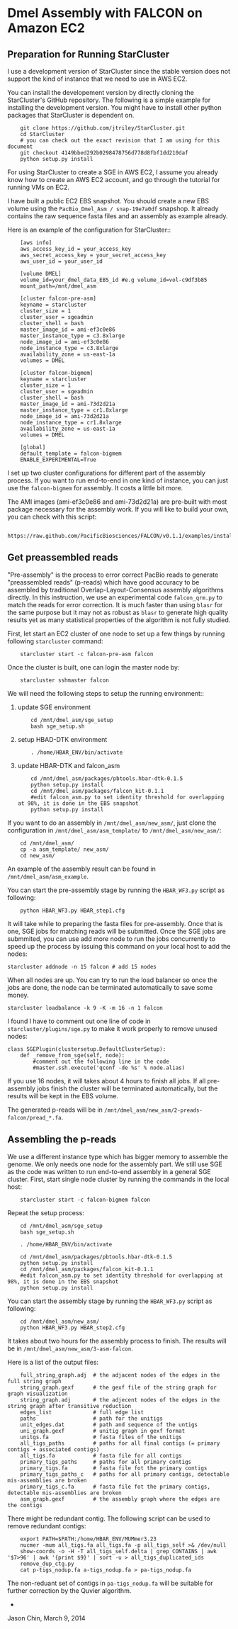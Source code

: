 Dmel Assembly with FALCON on Amazon EC2
=========================================

Preparation for Running StarCluster
-----------------------------------

I use a development version of StarCluster since the stable version does
not support the kind of instance that we need to use in AWS EC2.

You can install the developement version by directly cloning the 
StarCluster's GitHub repository. The following is a simple example
for installing the development version. You might have to install
other python packages that StarCluster is dependent on.

```
    git clone https://github.com/jtriley/StarCluster.git
    cd StarCluster
    # you can check out the exact revision that I am using for this document
    git checkout 4149bbed292b0298478756d778d8fbf1dd210daf 
    python setup.py install
```

For using StarCluster to create a SGE in AWS EC2, I assume you already know how
to create an AWS EC2 account, and go through the tutorial for running VMs on
EC2.

I have built a public EC2 EBS snapshot. You should create a new EBS volume
using the `PacBio_Dmel_Asm / snap-19e7a0df` snapshop. It already contains the
raw sequence fasta files and an assembly as example already.

Here is an example of the configuration for StarCluster::

```
    [aws info]
    aws_access_key_id = your_access_key
    aws_secret_access_key = your_secret_access_key
    aws_user_id = your_user_id

    [volume DMEL]
    volume_id=your_dmel_data_EBS_id #e.g volume_id=vol-c9df3b85
    mount_path=/mnt/dmel_asm

    [cluster falcon-pre-asm]
    keyname = starcluster
    cluster_size = 1
    cluster_user = sgeadmin
    cluster_shell = bash
    master_image_id = ami-ef3c0e86
    master_instance_type = c3.8xlarge
    node_image_id = ami-ef3c0e86
    node_instance_type = c3.8xlarge
    availability_zone = us-east-1a
    volumes = DMEL

    [cluster falcon-bigmem]
    keyname = starcluster
    cluster_size = 1
    cluster_user = sgeadmin
    cluster_shell = bash
    master_image_id = ami-73d2d21a
    master_instance_type = cr1.8xlarge
    node_image_id = ami-73d2d21a
    node_instance_type = cr1.8xlarge
    availability_zone = us-east-1a
    volumes = DMEL

    [global]
    default_template = falcon-bigmem
    ENABLE_EXPERIMENTAL=True
```

I set up two cluster configurations for different part of the assembly process.
If you want to run end-to-end in one kind of instance, you can just use the 
`falcon-bigmem` for assembly. It costs a little bit more.

The AMI images (ami-ef3c0e86 and ami-73d2d21a) are pre-built with most package
necessary for the assembly work. If you will like to build your own, you can
check with this script:

```
    https://raw.github.com/PacificBiosciences/FALCON/v0.1.1/examples/install_note.sh
```

Get preassembled reads
------------------------

"Pre-assembly" is the process to error correct PacBio reads to generate
"preassembled reads" (p-reads) which have good accuracy to be assembled by
traditional Overlap-Layout-Consensus assembly algorithms directly. In this
instruction, we use an experimental code `falcon_qrm.py` to match the reads for
error correction. It is much faster than using `blasr` for the same purpose but
it may not as robust as `blasr` to generate high quality results yet as many
statistical properties of the algorithm is not fully studied.


First, let start an EC2 cluster of one node to set up a few things by running 
following `starcluster` command:

```
    starcluster start -c falcon-pre-asm falcon
```

Once the cluster is built, one can login the master node by:

```
    starcluster sshmaster falcon
```

We will need the following steps to setup the running environment::

1. update SGE environment

    ```
        cd /mnt/dmel_asm/sge_setup
        bash sge_setup.sh
    ```

2. setup HBAD-DTK environment

    ```
        . /home/HBAR_ENV/bin/activate
    ```

3. update HBAR-DTK and falcon_asm

    ```
        cd /mnt/dmel_asm/packages/pbtools.hbar-dtk-0.1.5
        python setup.py install
        cd /mnt/dmel_asm/packages/falcon_kit-0.1.1
        #edit falcon_asm.py to set identity threshold for overlapping at 98%, it is done in the EBS snapshot
        python setup.py install
    ```

If you want to do an assembly in `/mnt/dmel_asm/new_asm/`, just clone the 
configuration in `/mnt/dmel_asm/asm_template/` to `/mnt/dmel_asm/new_asm/`:

```
    cd /mnt/dmel_asm/
    cp -a asm_template/ new_asm/
    cd new_asm/
```

An example of the assembly result can be found in `/mnt/dmel_asm/asm_example`.

You can start the pre-assembly stage by running the `HBAR_WF3.py` script as following:

```
    python HBAR_WF3.py HBAR_step1.cfg
```

It will take while to preparing the fasta files for pre-assembly. Once that is
one, SGE jobs for matching reads will be submitted. Once the SGE jobs are
submmited, you can use add more node to run the jobs concurrently to speed up
the process by issuing this command on your local host to add the nodes:

    starcluster addnode -n 15 falcon # add 15 nodes 

When all nodes are up. You can try to run the load balancer so once the jobs are
done, the node can be terminated automatically to save some money.

    starcluster loadbalance -k 9 -K -m 16 -n 1 falcon

I found I have to comment out one line of code in `starcluster/plugins/sge.py`
to make it work properly to remove unused nodes:
    
    class SGEPlugin(clustersetup.DefaultClusterSetup):
        def _remove_from_sge(self, node):
            #comment out the following line in the code
            #master.ssh.execute('qconf -de %s' % node.alias)

If you use 16 nodes, it will takes about 4 hours to finish all jobs.  If all
pre-assembly jobs finish the cluster will be terminated automatically, but the
results will be kept in the EBS volume.

The generated p-reads will be in `/mnt/dmel_asm/new_asm/2-preads-falcon/pread_*.fa`.

Assembling the p-reads
------------------------

We use a different instance type which has bigger memory to assemble the genome. We
only needs one node for the assembly part.  We still use SGE as the code was written 
to run end-to-end assembly in a general SGE cluster. First, start single node cluster by
running the commands in the local host:

```
    starcluster start -c falcon-bigmem falcon
```

Repeat the setup process:

```
    cd /mnt/dmel_asm/sge_setup
    bash sge_setup.sh

    . /home/HBAR_ENV/bin/activate

    cd /mnt/dmel_asm/packages/pbtools.hbar-dtk-0.1.5
    python setup.py install
    cd /mnt/dmel_asm/packages/falcon_kit-0.1.1
    #edit falcon_asm.py to set identity threshold for overlapping at 98%, it is done in the EBS snapshot
    python setup.py install
```

You can start the assembly stage by running the `HBAR_WF3.py` script as following:

```
    cd /mnt/dmel_asm/new_asm/
    python HBAR_WF3.py HBAR_step2.cfg
```

It takes about two hours for the assembly process to finish. The results will 
be in `/mnt/dmel_asm/new_asm/3-asm-falcon`. 

Here is a list of the output files:

```
    full_string_graph.adj  # the adjacent nodes of the edges in the full string graph
    string_graph.gexf      # the gexf file of the string graph for graph visualization
    string_graph.adj       # the adjecent nodes of the edges in the string graph after transitive reduction
    edges_list             # full edge list 
    paths                  # path for the unitigs
    unit_edges.dat         # path and sequence of the untigs
    uni_graph.gexf         # unitig graph in gexf format 
    unitgs.fa              # fasta files of the unitigs
    all_tigs_paths         # paths for all final contigs (= primary contigs + associated contigs)
    all_tigs.fa            # fasta file for all contigs
    primary_tigs_paths     # paths for all primary contigs 
    primary_tigs.fa        # fasta file fot the primary contigs
    primary_tigs_paths_c   # paths for all primary contigs, detectable mis-assemblies are broken 
    primary_tigs_c.fa      # fasta file fot the primary contigs, detectable mis-assemblies are broken
    asm_graph.gexf         # the assembly graph where the edges are the contigs
```

There might be redundant contig. The following script can be used to remove
redundant contigs:

```
    export PATH=$PATH:/home/HBAR_ENV/MUMmer3.23
    nucmer -mum all_tigs.fa all_tigs.fa -p all_tigs_self >& /dev/null
    show-coords -o -H -T all_tigs_self.delta | grep CONTAINS | awk '$7>96' | awk '{print $9}' | sort -u > all_tigs_duplicated_ids
    remove_dup_ctg.py
    cat p-tigs_nodup.fa a-tigs_nodup.fa > pa-tigs_nodup.fa
```

The non-reduant set of contigs in `pa-tigs_nodup.fa` will be suitable for further correction
by the Quvier algorithm. 

-
Jason Chin, March 9, 2014


